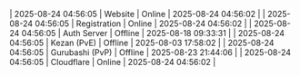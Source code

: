 | 2025-08-24 04:56:05 | Website | Online | 2025-08-24 04:56:02 |
| 2025-08-24 04:56:05 | Registration | Online | 2025-08-24 04:56:02 |
| 2025-08-24 04:56:05 | Auth Server | Offline | 2025-08-18 09:33:31 |
| 2025-08-24 04:56:05 | Kezan (PvE) | Offline | 2025-08-03 17:58:02 |
| 2025-08-24 04:56:05 | Gurubashi (PvP) | Offline | 2025-08-23 21:44:06 |
| 2025-08-24 04:56:05 | Cloudflare | Online | 2025-08-24 04:56:02 |
